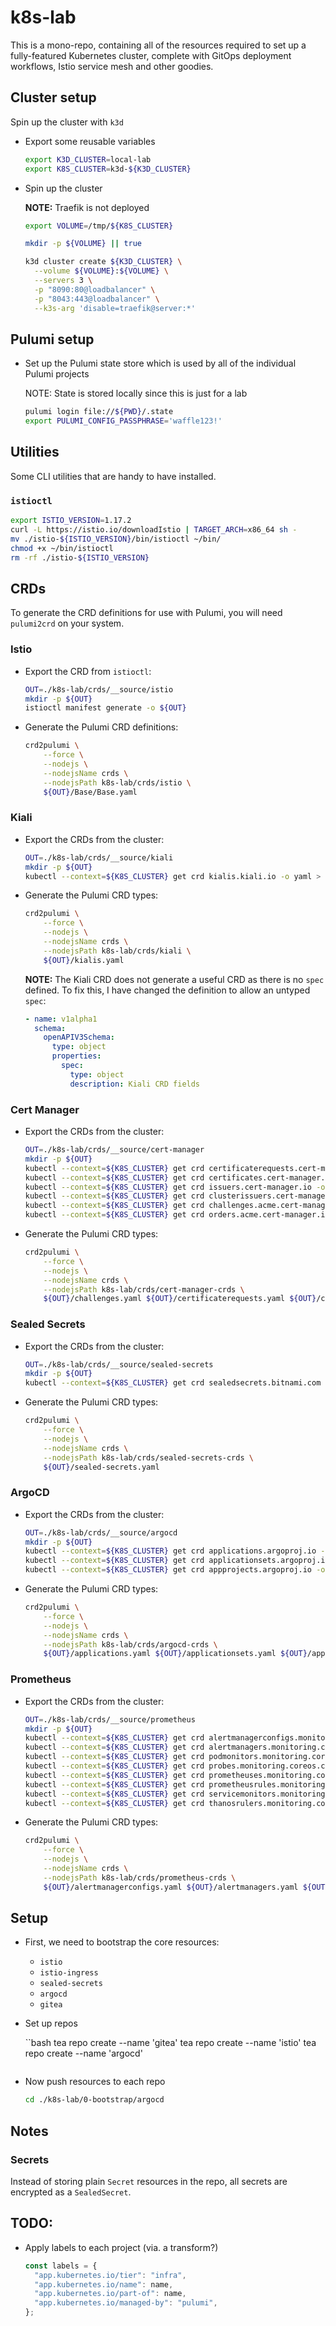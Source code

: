 # k8s-lab

This is a mono-repo, containing all of the resources required to set up a
fully-featured Kubernetes cluster, complete with GitOps deployment workflows,
Istio service mesh and other goodies.


## Cluster setup

Spin up the cluster with `k3d`

  - Export some reusable variables

    ```bash
    export K3D_CLUSTER=local-lab
    export K8S_CLUSTER=k3d-${K3D_CLUSTER}
    ```


  - Spin up the cluster

    **NOTE:** Traefik is not deployed

    ```bash
    export VOLUME=/tmp/${K8S_CLUSTER}

    mkdir -p ${VOLUME} || true

    k3d cluster create ${K3D_CLUSTER} \
      --volume ${VOLUME}:${VOLUME} \
      --servers 3 \
      -p "8090:80@loadbalancer" \
      -p "8043:443@loadbalancer" \
      --k3s-arg 'disable=traefik@server:*'
    ```


## Pulumi setup

- Set up the Pulumi state store which is used by all of the individual Pulumi 
  projects

  NOTE: State is stored locally since this is just for a lab

  ```bash
  pulumi login file://${PWD}/.state
  export PULUMI_CONFIG_PASSPHRASE='waffle123!'
  ```


## Utilities

Some CLI utilities that are handy to have installed.

### `istioctl`

```bash
export ISTIO_VERSION=1.17.2
curl -L https://istio.io/downloadIstio | TARGET_ARCH=x86_64 sh -
mv ./istio-${ISTIO_VERSION}/bin/istioctl ~/bin/
chmod +x ~/bin/istioctl
rm -rf ./istio-${ISTIO_VERSION}
```


## CRDs

To generate the CRD definitions for use with Pulumi, you will need `pulumi2crd`
on your system.

### Istio

- Export the CRD from `istioctl`:

  ```bash
  OUT=./k8s-lab/crds/__source/istio
  mkdir -p ${OUT}
  istioctl manifest generate -o ${OUT}
  ```

- Generate the Pulumi CRD definitions:

  ```bash
  crd2pulumi \
      --force \
      --nodejs \
      --nodejsName crds \
      --nodejsPath k8s-lab/crds/istio \
      ${OUT}/Base/Base.yaml
  ```

### Kiali

- Export the CRDs from the cluster:

  ```bash
  OUT=./k8s-lab/crds/__source/kiali
  mkdir -p ${OUT}
  kubectl --context=${K8S_CLUSTER} get crd kialis.kiali.io -o yaml > ${OUT}/kialis.yaml
  ```

- Generate the Pulumi CRD types:

  ```bash
  crd2pulumi \
      --force \
      --nodejs \
      --nodejsName crds \
      --nodejsPath k8s-lab/crds/kiali \
      ${OUT}/kialis.yaml
  ```

  **NOTE:** The Kiali CRD does not generate a useful CRD as there is no `spec`
  defined. To fix this, I have changed the definition to allow an untyped `spec`:

  ```yaml
  - name: v1alpha1
    schema:
      openAPIV3Schema:
        type: object
        properties:
          spec: 
            type: object
            description: Kiali CRD fields
  ```

### Cert Manager 

- Export the CRDs from the cluster:

  ```bash
  OUT=./k8s-lab/crds/__source/cert-manager
  mkdir -p ${OUT}
  kubectl --context=${K8S_CLUSTER} get crd certificaterequests.cert-manager.io -o yaml > ${OUT}/certificaterequests.yaml
  kubectl --context=${K8S_CLUSTER} get crd certificates.cert-manager.io -o yaml        > ${OUT}/certificates.yaml
  kubectl --context=${K8S_CLUSTER} get crd issuers.cert-manager.io -o yaml             > ${OUT}/issuers.yaml
  kubectl --context=${K8S_CLUSTER} get crd clusterissuers.cert-manager.io -o yaml      > ${OUT}/clusterissuers.yaml
  kubectl --context=${K8S_CLUSTER} get crd challenges.acme.cert-manager.io -o yaml     > ${OUT}/challenges.yaml
  kubectl --context=${K8S_CLUSTER} get crd orders.acme.cert-manager.io -o yaml         > ${OUT}/orders.yaml
  ```

- Generate the Pulumi CRD types:

  ```bash
  crd2pulumi \
      --force \
      --nodejs \
      --nodejsName crds \
      --nodejsPath k8s-lab/crds/cert-manager-crds \
      ${OUT}/challenges.yaml ${OUT}/certificaterequests.yaml ${OUT}/certificates.yaml ${OUT}/challenges.yaml ${OUT}/clusterissuers.yaml ${OUT}/issuers.yaml
  ```

### Sealed Secrets

- Export the CRDs from the cluster:

  ```bash
  OUT=./k8s-lab/crds/__source/sealed-secrets
  mkdir -p ${OUT}
  kubectl --context=${K8S_CLUSTER} get crd sealedsecrets.bitnami.com -o yaml > ${OUT}/sealed-secrets.yaml
  ```

- Generate the Pulumi CRD types:

  ```bash
  crd2pulumi \
      --force \
      --nodejs \
      --nodejsName crds \
      --nodejsPath k8s-lab/crds/sealed-secrets-crds \
      ${OUT}/sealed-secrets.yaml
  ```

### ArgoCD

- Export the CRDs from the cluster:

  ```bash
  OUT=./k8s-lab/crds/__source/argocd
  mkdir -p ${OUT}
  kubectl --context=${K8S_CLUSTER} get crd applications.argoproj.io -o yaml    > ${OUT}/applications.yaml
  kubectl --context=${K8S_CLUSTER} get crd applicationsets.argoproj.io -o yaml > ${OUT}/applicationsets.yaml
  kubectl --context=${K8S_CLUSTER} get crd appprojects.argoproj.io -o yaml     > ${OUT}/appprojects.yaml
  ```

- Generate the Pulumi CRD types:

  ```bash
  crd2pulumi \
      --force \
      --nodejs \
      --nodejsName crds \
      --nodejsPath k8s-lab/crds/argocd-crds \
      ${OUT}/applications.yaml ${OUT}/applicationsets.yaml ${OUT}/appprojects.yaml
  ```

### Prometheus

- Export the CRDs from the cluster:

  ```bash
  OUT=./k8s-lab/crds/__source/prometheus
  mkdir -p ${OUT}
  kubectl --context=${K8S_CLUSTER} get crd alertmanagerconfigs.monitoring.coreos.com -o yaml > ${OUT}/alertmanagerconfigs.yaml
  kubectl --context=${K8S_CLUSTER} get crd alertmanagers.monitoring.coreos.com -o yaml       > ${OUT}/alertmanagers.yaml
  kubectl --context=${K8S_CLUSTER} get crd podmonitors.monitoring.coreos.com -o yaml         > ${OUT}/podmonitors.yaml
  kubectl --context=${K8S_CLUSTER} get crd probes.monitoring.coreos.com -o yaml              > ${OUT}/probes.yaml
  kubectl --context=${K8S_CLUSTER} get crd prometheuses.monitoring.coreos.com -o yaml        > ${OUT}/prometheuses.yaml
  kubectl --context=${K8S_CLUSTER} get crd prometheusrules.monitoring.coreos.com -o yaml     > ${OUT}/prometheusrules.yaml
  kubectl --context=${K8S_CLUSTER} get crd servicemonitors.monitoring.coreos.com -o yaml     > ${OUT}/servicemonitors.yaml
  kubectl --context=${K8S_CLUSTER} get crd thanosrulers.monitoring.coreos.com -o yaml        > ${OUT}/thanosrulers.yaml
  ```

- Generate the Pulumi CRD types:

  ```bash
  crd2pulumi \
      --force \
      --nodejs \
      --nodejsName crds \
      --nodejsPath k8s-lab/crds/prometheus-crds \
      ${OUT}/alertmanagerconfigs.yaml ${OUT}/alertmanagers.yaml ${OUT}/podmonitors.yaml ${OUT}/probes.yaml ${OUT}/prometheuses.yaml ${OUT}/prometheusrules.yaml ${OUT}/servicemonitors.yaml ${OUT}/thanosrulers.yaml
  ```


## Setup

  - First, we need to bootstrap the core resources:
  
    - `istio`
    - `istio-ingress`
    - `sealed-secrets`
    - `argocd`
    - `gitea`

  - Set up repos
  
    ``bash
    tea repo create --name 'gitea'
    tea repo create --name 'istio'
    tea repo create --name 'argocd'
    ```

  - Now push resources to each repo

    ```bash
    cd ./k8s-lab/0-bootstrap/argocd


## Notes

### Secrets

Instead of storing plain `Secret` resources in the repo, all secrets are 
encrypted as a `SealedSecret`.


## TODO:

  - Apply labels to each project (via. a transform?)

    ```ts
    const labels = {
      "app.kubernetes.io/tier": "infra",
      "app.kubernetes.io/name": name,
      "app.kubernetes.io/part-of": name,
      "app.kubernetes.io/managed-by": "pulumi",
    };
    ```
